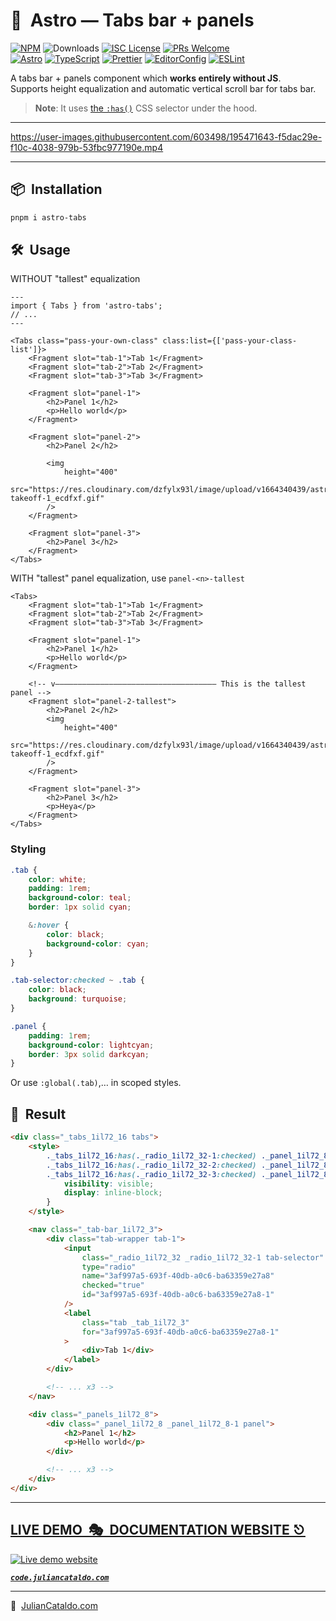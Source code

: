 # 🚀  Astro — Tabs bar + panels

[![NPM](https://img.shields.io/npm/v/astro-tabs)](https://www.npmjs.com/package/astro-tabs)
![Downloads](https://img.shields.io/npm/dt/astro-tabs.svg)
[![ISC License](https://img.shields.io/npm/l/astro-tabs)](https://github.com/JulianCataldo/web-garden/blob/develop/LICENSE)
[![PRs Welcome](https://img.shields.io/badge/PRs-welcome-brightgreen.svg)](https://makeapullrequest.com)  
[![Astro](https://img.shields.io/badge/Astro-333333.svg?logo=astro)](https://astro.build)
[![TypeScript](https://img.shields.io/badge/TypeScript-333333.svg?logo=typescript)](http://www.typescriptlang.org/)
[![Prettier](https://img.shields.io/badge/Prettier-333333.svg?logo=prettier)](https://prettier.io)
[![EditorConfig](https://img.shields.io/badge/EditorConfig-333333.svg?logo=editorconfig)](https://editorconfig.org)
[![ESLint](https://img.shields.io/badge/ESLint-3A33D1?logo=eslint)](https://eslint.org)

A tabs bar + panels component which **works entirely without JS**.  
Supports height equalization and automatic vertical scroll bar for tabs bar.

> **Note**: It uses [the `:has()`](https://caniuse.com/css-has) CSS selector under the hood.

---

https://user-images.githubusercontent.com/603498/195471643-f5dac29e-f10c-4038-979b-53fbc977190e.mp4

---

## 📦  Installation

```sh
pnpm i astro-tabs
```

## 🛠  Usage

WITHOUT "tallest" equalization

```astro
---
import { Tabs } from 'astro-tabs';
// ...
---

<Tabs class="pass-your-own-class" class:list={['pass-your-class-list']}>
	<Fragment slot="tab-1">Tab 1</Fragment>
	<Fragment slot="tab-2">Tab 2</Fragment>
	<Fragment slot="tab-3">Tab 3</Fragment>

	<Fragment slot="panel-1">
		<h2>Panel 1</h2>
		<p>Hello world</p>
	</Fragment>

	<Fragment slot="panel-2">
		<h2>Panel 2</h2>

		<img
			height="400"
			src="https://res.cloudinary.com/dzfylx93l/image/upload/v1664340439/astro-takeoff-1_ecdfxf.gif"
		/>
	</Fragment>

	<Fragment slot="panel-3">
		<h2>Panel 3</h2>
	</Fragment>
</Tabs>
```

WITH "tallest" panel equalization, use `panel-<n>-tallest`

```astro
<Tabs>
	<Fragment slot="tab-1">Tab 1</Fragment>
	<Fragment slot="tab-2">Tab 2</Fragment>
	<Fragment slot="tab-3">Tab 3</Fragment>

	<Fragment slot="panel-1">
		<h2>Panel 1</h2>
		<p>Hello world</p>
	</Fragment>

	<!-- v———————————————————————————————————— This is the tallest panel -->
	<Fragment slot="panel-2-tallest">
		<h2>Panel 2</h2>
		<img
			height="400"
			src="https://res.cloudinary.com/dzfylx93l/image/upload/v1664340439/astro-takeoff-1_ecdfxf.gif"
		/>
	</Fragment>

	<Fragment slot="panel-3">
		<h2>Panel 3</h2>
		<p>Heya</p>
	</Fragment>
</Tabs>
```

### Styling

```scss
.tab {
	color: white;
	padding: 1rem;
	background-color: teal;
	border: 1px solid cyan;

	&:hover {
		color: black;
		background-color: cyan;
	}
}

.tab-selector:checked ~ .tab {
	color: black;
	background: turquoise;
}

.panel {
	padding: 1rem;
	background-color: lightcyan;
	border: 3px solid darkcyan;
}
```

Or use `:global(.tab)`,… in scoped styles.

## 🎉  Result

```html
<div class="_tabs_1il72_16 tabs">
	<style>
		._tabs_1il72_16:has(._radio_1il72_32-1:checked) ._panel_1il72_8-1,
		._tabs_1il72_16:has(._radio_1il72_32-2:checked) ._panel_1il72_8-2,
		._tabs_1il72_16:has(._radio_1il72_32-3:checked) ._panel_1il72_8-3 {
			visibility: visible;
			display: inline-block;
		}
	</style>

	<nav class="_tab-bar_1il72_3">
		<div class="tab-wrapper tab-1">
			<input
				class="_radio_1il72_32 _radio_1il72_32-1 tab-selector"
				type="radio"
				name="3af997a5-693f-40db-a0c6-ba63359e27a8"
				checked="true"
				id="3af997a5-693f-40db-a0c6-ba63359e27a8-1"
			/>
			<label
				class="tab _tab_1il72_3"
				for="3af997a5-693f-40db-a0c6-ba63359e27a8-1"
			>
				<div>Tab 1</div>
			</label>
		</div>

		<!-- ... x3 -->
	</nav>

	<div class="_panels_1il72_8">
		<div class="_panel_1il72_8 _panel_1il72_8-1 panel">
			<h2>Panel 1</h2>
			<p>Hello world</p>
		</div>

		<!-- ... x3 -->
	</div>
</div>
```

<div class="git-footer">

---

## [LIVE DEMO  🎭  DOCUMENTATION WEBSITE ⎋](https://code.juliancataldo.com/)

[![Live demo website](https://code.juliancataldo.com/poster.png)](https://code.juliancataldo.com)

**_[`code.juliancataldo.com`](https://code.juliancataldo.com/)_**

---

🔗  [JulianCataldo.com](https://www.juliancataldo.com/)

</div>
